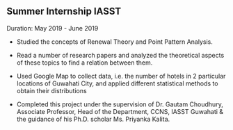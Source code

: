 ## Summer Internship IASST

Duration: May 2019 - June 2019

- Studied the concepts of Renewal Theory and Point Pattern Analysis.
- Read a number of research papers and analyzed the theoretical aspects of these topics to find a relation between them.
- Used Google Map to collect data, i.e. the number of hotels in 2 particular locations of Guwahati City, and applied different statistical methods to obtain their distributions

- Completed this project under the supervision of Dr. Gautam Choudhury, Associate Professor, Head of the Department, CCNS, IASST Guwahati & the guidance of his Ph.D. scholar Ms. Priyanka Kalita.
